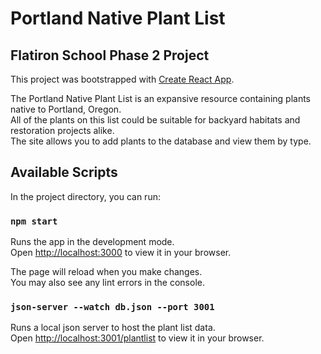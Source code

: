 # Portland Native Plant List
## Flatiron School Phase 2 Project

This project was bootstrapped with [Create React App](https://github.com/facebook/create-react-app).

The Portland Native Plant List is an expansive resource containing plants native to Portland, Oregon.\
All of the plants on this list could be suitable for backyard habitats and restoration projects alike.\
The site allows you to add plants to the database and view them by type.

## Available Scripts

In the project directory, you can run:

### `npm start`

Runs the app in the development mode.\
Open [http://localhost:3000](http://localhost:3000) to view it in your browser.

The page will reload when you make changes.\
You may also see any lint errors in the console.

### `json-server --watch db.json --port 3001`

Runs a local json server to host the plant list data.\
Open [http://localhost:3001/plantlist](http://localhost:3001/plantlist) to view it in your browser.


